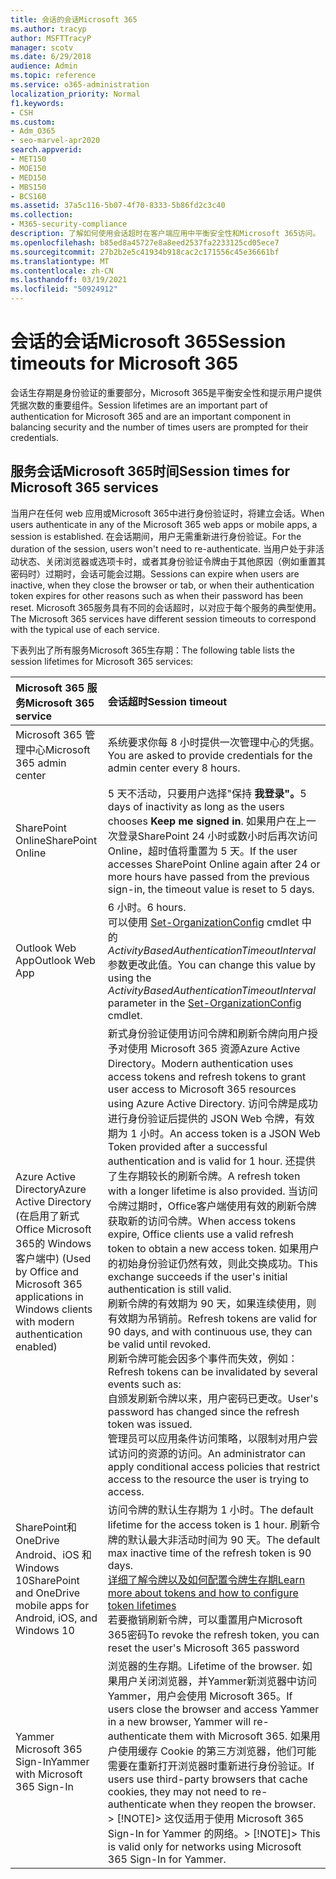 ```yaml
---
title: 会话的会话Microsoft 365
ms.author: tracyp
author: MSFTTracyP
manager: scotv
ms.date: 6/29/2018
audience: Admin
ms.topic: reference
ms.service: o365-administration
localization_priority: Normal
f1.keywords:
- CSH
ms.custom:
- Adm_O365
- seo-marvel-apr2020
search.appverid:
- MET150
- MOE150
- MED150
- MBS150
- BCS160
ms.assetid: 37a5c116-5b07-4f70-8333-5b86fd2c3c40
ms.collection:
- M365-security-compliance
description: 了解如何使用会话超时在客户端应用中平衡安全性和Microsoft 365访问。
ms.openlocfilehash: b85ed8a45727e8a8eed2537fa2233125cd05ece7
ms.sourcegitcommit: 27b2b2e5c41934b918cac2c171556c45e36661bf
ms.translationtype: MT
ms.contentlocale: zh-CN
ms.lasthandoff: 03/19/2021
ms.locfileid: "50924912"
---
```

# <a name="session-timeouts-for-microsoft-365"></a><span data-ttu-id="e8527-103">会话的会话Microsoft 365</span><span class="sxs-lookup"><span data-stu-id="e8527-103">Session timeouts for Microsoft 365</span></span>

<span data-ttu-id="e8527-104">会话生存期是身份验证的重要部分，Microsoft 365是平衡安全性和提示用户提供凭据次数的重要组件。</span><span class="sxs-lookup"><span data-stu-id="e8527-104">Session lifetimes are an important part of authentication for Microsoft 365 and are an important component in balancing security and the number of times users are prompted for their credentials.</span></span>

## <a name="session-times-for-microsoft-365-services"></a><span data-ttu-id="e8527-105">服务会话Microsoft 365时间</span><span class="sxs-lookup"><span data-stu-id="e8527-105">Session times for Microsoft 365 services</span></span>

<span data-ttu-id="e8527-106">当用户在任何 web 应用或Microsoft 365中进行身份验证时，将建立会话。</span><span class="sxs-lookup"><span data-stu-id="e8527-106">When users authenticate in any of the Microsoft 365 web apps or mobile apps, a session is established.</span></span> <span data-ttu-id="e8527-107">在会话期间，用户无需重新进行身份验证。</span><span class="sxs-lookup"><span data-stu-id="e8527-107">For the duration of the session, users won't need to re-authenticate.</span></span> <span data-ttu-id="e8527-108">当用户处于非活动状态、关闭浏览器或选项卡时，或者其身份验证令牌由于其他原因（例如重置其密码时）过期时，会话可能会过期。</span><span class="sxs-lookup"><span data-stu-id="e8527-108">Sessions can expire when users are inactive, when they close the browser or tab, or when their authentication token expires for other reasons such as when their password has been reset.</span></span> <span data-ttu-id="e8527-109">Microsoft 365服务具有不同的会话超时，以对应于每个服务的典型使用。</span><span class="sxs-lookup"><span data-stu-id="e8527-109">The Microsoft 365 services have different session timeouts to correspond with the typical use of each service.</span></span>

<span data-ttu-id="e8527-110">下表列出了所有服务Microsoft 365生存期：</span><span class="sxs-lookup"><span data-stu-id="e8527-110">The following table lists the session lifetimes for Microsoft 365 services:</span></span>

| <span data-ttu-id="e8527-111">Microsoft 365 服务</span><span class="sxs-lookup"><span data-stu-id="e8527-111">Microsoft 365 service</span></span> | <span data-ttu-id="e8527-112">会话超时</span><span class="sxs-lookup"><span data-stu-id="e8527-112">Session timeout</span></span> |
|:-----|:-----|
|<span data-ttu-id="e8527-113">Microsoft 365 管理中心</span><span class="sxs-lookup"><span data-stu-id="e8527-113">Microsoft 365 admin center</span></span>  <br/> |<span data-ttu-id="e8527-114">系统要求你每 8 小时提供一次管理中心的凭据。</span><span class="sxs-lookup"><span data-stu-id="e8527-114">You are asked to provide credentials for the admin center every 8 hours.</span></span>  <br/> |
|<span data-ttu-id="e8527-115">SharePoint Online</span><span class="sxs-lookup"><span data-stu-id="e8527-115">SharePoint Online</span></span>  <br/> |<span data-ttu-id="e8527-116">5 天不活动，只要用户选择"保持 **我登录"。**</span><span class="sxs-lookup"><span data-stu-id="e8527-116">5 days of inactivity as long as the users chooses **Keep me signed in**.</span></span> <span data-ttu-id="e8527-117">如果用户在上一次登录SharePoint 24 小时或数小时后再次访问 Online，超时值将重置为 5 天。</span><span class="sxs-lookup"><span data-stu-id="e8527-117">If the user accesses SharePoint Online again after 24 or more hours have passed from the previous sign-in, the timeout value is reset to 5 days.</span></span>  <br/> |
|<span data-ttu-id="e8527-118">Outlook Web App</span><span class="sxs-lookup"><span data-stu-id="e8527-118">Outlook Web App</span></span>  <br/> |<span data-ttu-id="e8527-119">6 小时。</span><span class="sxs-lookup"><span data-stu-id="e8527-119">6 hours.</span></span>  <br/> <span data-ttu-id="e8527-120">可以使用 [Set-OrganizationConfig](/powershell/module/exchange/set-organizationconfig) cmdlet 中的 _ActivityBasedAuthenticationTimeoutInterval_ 参数更改此值。</span><span class="sxs-lookup"><span data-stu-id="e8527-120">You can change this value by using the  _ActivityBasedAuthenticationTimeoutInterval_ parameter in the [Set-OrganizationConfig](/powershell/module/exchange/set-organizationconfig) cmdlet.</span></span>  <br/> |
|<span data-ttu-id="e8527-121">Azure Active Directory</span><span class="sxs-lookup"><span data-stu-id="e8527-121">Azure Active Directory</span></span>  <br/> <span data-ttu-id="e8527-122"> (在启用了新式Office Microsoft 365的 Windows 客户端中) </span><span class="sxs-lookup"><span data-stu-id="e8527-122">(Used by Office and Microsoft 365 applications in Windows clients with modern authentication enabled)</span></span>  <br/> | <span data-ttu-id="e8527-123">新式身份验证使用访问令牌和刷新令牌向用户授予对使用 Microsoft 365 资源Azure Active Directory。</span><span class="sxs-lookup"><span data-stu-id="e8527-123">Modern authentication uses access tokens and refresh tokens to grant user access to Microsoft 365 resources using Azure Active Directory.</span></span> <span data-ttu-id="e8527-124">访问令牌是成功进行身份验证后提供的 JSON Web 令牌，有效期为 1 小时。</span><span class="sxs-lookup"><span data-stu-id="e8527-124">An access token is a JSON Web Token provided after a successful authentication and is valid for 1 hour.</span></span> <span data-ttu-id="e8527-125">还提供了生存期较长的刷新令牌。</span><span class="sxs-lookup"><span data-stu-id="e8527-125">A refresh token with a longer lifetime is also provided.</span></span> <span data-ttu-id="e8527-126">当访问令牌过期时，Office客户端使用有效的刷新令牌获取新的访问令牌。</span><span class="sxs-lookup"><span data-stu-id="e8527-126">When access tokens expire, Office clients use a valid refresh token to obtain a new access token.</span></span> <span data-ttu-id="e8527-127">如果用户的初始身份验证仍然有效，则此交换成功。</span><span class="sxs-lookup"><span data-stu-id="e8527-127">This exchange succeeds if the user's initial authentication is still valid.</span></span>  <br/>  <span data-ttu-id="e8527-128">刷新令牌的有效期为 90 天，如果连续使用，则有效期为吊销前。</span><span class="sxs-lookup"><span data-stu-id="e8527-128">Refresh tokens are valid for 90 days, and with continuous use, they can be valid until revoked.</span></span>  <br/>  <span data-ttu-id="e8527-129">刷新令牌可能会因多个事件而失效，例如：</span><span class="sxs-lookup"><span data-stu-id="e8527-129">Refresh tokens can be invalidated by several events such as:</span></span>  <br/>  <span data-ttu-id="e8527-130">自颁发刷新令牌以来，用户密码已更改。</span><span class="sxs-lookup"><span data-stu-id="e8527-130">User's password has changed since the refresh token was issued.</span></span>  <br/>  <span data-ttu-id="e8527-131">管理员可以应用条件访问策略，以限制对用户尝试访问的资源的访问。</span><span class="sxs-lookup"><span data-stu-id="e8527-131">An administrator can apply conditional access policies that restrict access to the resource the user is trying to access.</span></span>  <br/> |
|<span data-ttu-id="e8527-132">SharePoint和OneDrive Android、iOS 和 Windows 10</span><span class="sxs-lookup"><span data-stu-id="e8527-132">SharePoint and OneDrive mobile apps for Android, iOS, and Windows 10</span></span>  <br/> |<span data-ttu-id="e8527-133">访问令牌的默认生存期为 1 小时。</span><span class="sxs-lookup"><span data-stu-id="e8527-133">The default lifetime for the access token is 1 hour.</span></span> <span data-ttu-id="e8527-134">刷新令牌的默认最大非活动时间为 90 天。</span><span class="sxs-lookup"><span data-stu-id="e8527-134">The default max inactive time of the refresh token is 90 days.</span></span>  <br/> [<span data-ttu-id="e8527-135">详细了解令牌以及如何配置令牌生存期</span><span class="sxs-lookup"><span data-stu-id="e8527-135">Learn more about tokens and how to configure token lifetimes</span></span>](/azure/active-directory/active-directory-configurable-token-lifetimes) <br/> <span data-ttu-id="e8527-136">若要撤销刷新令牌，可以重置用户Microsoft 365密码</span><span class="sxs-lookup"><span data-stu-id="e8527-136">To revoke the refresh token, you can reset the user's Microsoft 365 password</span></span>  <br/> |
|<span data-ttu-id="e8527-137">Yammer Microsoft 365 Sign-In</span><span class="sxs-lookup"><span data-stu-id="e8527-137">Yammer with Microsoft 365 Sign-In</span></span>  <br/> |<span data-ttu-id="e8527-138">浏览器的生存期。</span><span class="sxs-lookup"><span data-stu-id="e8527-138">Lifetime of the browser.</span></span> <span data-ttu-id="e8527-139">如果用户关闭浏览器，并Yammer新浏览器中访问Yammer，用户会使用 Microsoft 365。</span><span class="sxs-lookup"><span data-stu-id="e8527-139">If users close the browser and access Yammer in a new browser, Yammer will re-authenticate them with Microsoft 365.</span></span> <span data-ttu-id="e8527-140">如果用户使用缓存 Cookie 的第三方浏览器，他们可能需要在重新打开浏览器时重新进行身份验证。</span><span class="sxs-lookup"><span data-stu-id="e8527-140">If users use third-party browsers that cache cookies, they may not need to re-authenticate when they reopen the browser.</span></span>  <br/> <span data-ttu-id="e8527-141">> [!NOTE]> 这仅适用于使用 Microsoft 365 Sign-In for Yammer 的网络。</span><span class="sxs-lookup"><span data-stu-id="e8527-141">> [!NOTE]> This is valid only for networks using Microsoft 365 Sign-In for Yammer.</span></span>           |